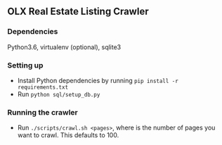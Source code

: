 ## OLX Real Estate Listing Crawler
### Dependencies
Python3.6, virtualenv (optional), sqlite3
### Setting up
- Install Python dependencies by running `pip install -r requirements.txt`
- Run `python sql/setup_db.py`
### Running the crawler
- Run `./scripts/crawl.sh <pages>`, where <pages> is the number of pages you want to crawl. This defaults to 100.
